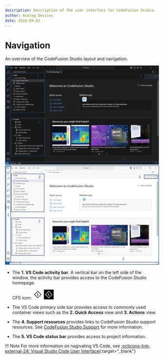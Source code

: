```yaml
---
description: Description of the user interface for CodeFusion Studio.
author: Analog Devices
date: 2024-09-02
---
```


# Navigation

An overview of the CodeFusion Studio layout and navigation.

![CodeFusion Studio interface](./images/cfs-homepage-interface-dark.png#only-dark)
![CodeFusion Studio interface](./images/cfs-homepage-interface-light.png#only-light)

- The **1. VS Code activity bar**. A vertical bar on the left side of the window, the activity bar provides access to the CodeFusion Studio homepage.

    CFS icon: ![cfs-icon](../about/images/cfs-icon-light.png#only-light)
  ![cfs-icon](../about/images/cfs-icon-dark.png#only-dark)

- The VS Code primary side bar provides access to commonly used container views such as the **2. Quick Access** view and **3. Actions** view.
- The **4. Support resources** provides links to CodeFusion Studio support resources. See [CodeFusion Studio Support](help.md) for more information.
- The **5. VS Code status bar** provides access to project information.

!!! Note
    For more information on nagivating VS Code, see [:octicons-link-external-24: Visual Studio Code User Interface](https://code.visualstudio.com/docs/getstarted/userinterface){:target="_blank"}
